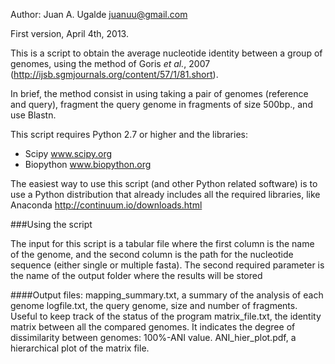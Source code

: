 Author: Juan A. Ugalde
juanuu@gmail.com

First version, April 4th, 2013.

This is a script to obtain the average nucleotide identity between a group of genomes, using the method of
Goris *et al.*, 2007 (http://ijsb.sgmjournals.org/content/57/1/81.short).

In brief, the method consist in using taking a pair of genomes (reference and query), fragment the query genome in
fragments of size 500bp., and use Blastn.

This script requires Python 2.7 or higher and the libraries:
- Scipy www.scipy.org
- Biopython www.biopython.org

The easiest way to use this script (and other Python related software) is to use a Python distribution that
already includes all the required libraries, like Anaconda http://continuum.io/downloads.html

###Using the script

The input for this script is a tabular file where the first column is the name of the genome, and the second column
is the path for the nucleotide sequence (either single or multiple fasta).
The second required parameter is the name of the output folder where the results will be stored

####Output files:
mapping_summary.txt, a summary of the analysis of each genome
logfile.txt, the query genome, size and number of fragments. Useful to keep track of the status of the program
matrix_file.txt, the identity matrix between all the compared genomes. It indicates the degree of dissimilarity between genomes:
100%-ANI value.
ANI_hier_plot.pdf, a hierarchical plot of the matrix file.



